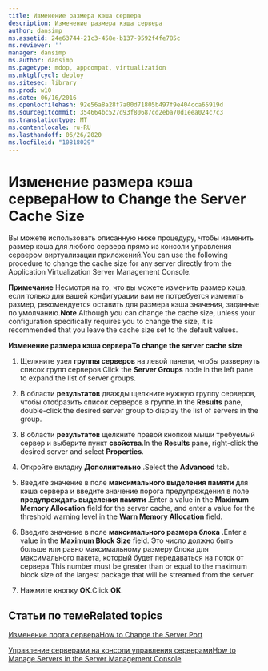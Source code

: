 ```yaml
---
title: Изменение размера кэша сервера
description: Изменение размера кэша сервера
author: dansimp
ms.assetid: 24e63744-21c3-458e-b137-9592f4fe785c
ms.reviewer: ''
manager: dansimp
ms.author: dansimp
ms.pagetype: mdop, appcompat, virtualization
ms.mktglfcycl: deploy
ms.sitesec: library
ms.prod: w10
ms.date: 06/16/2016
ms.openlocfilehash: 92e56a8a28f7a00d71805b497f9e404cca65919d
ms.sourcegitcommit: 354664bc527d93f80687cd2eba70d1eea024c7c3
ms.translationtype: MT
ms.contentlocale: ru-RU
ms.lasthandoff: 06/26/2020
ms.locfileid: "10818029"
---
```

# <span data-ttu-id="2beda-103">Изменение размера кэша сервера</span><span class="sxs-lookup"><span data-stu-id="2beda-103">How to Change the Server Cache Size</span></span>


<span data-ttu-id="2beda-104">Вы можете использовать описанную ниже процедуру, чтобы изменить размер кэша для любого сервера прямо из консоли управления сервером виртуализации приложений.</span><span class="sxs-lookup"><span data-stu-id="2beda-104">You can use the following procedure to change the cache size for any server directly from the Application Virtualization Server Management Console.</span></span>

<span data-ttu-id="2beda-105">**Примечание**  Несмотря на то, что вы можете изменить размер кэша, если только для вашей конфигурации вам не потребуется изменить размер, рекомендуется оставить для размера кэша значения, заданные по умолчанию.</span><span class="sxs-lookup"><span data-stu-id="2beda-105">**Note** Although you can change the cache size, unless your configuration specifically requires you to change the size, it is recommended that you leave the cache size set to the default values.</span></span>

 

**<span data-ttu-id="2beda-106">Изменение размера кэша сервера</span><span class="sxs-lookup"><span data-stu-id="2beda-106">To change the server cache size</span></span>**

1.  <span data-ttu-id="2beda-107">Щелкните узел **группы серверов** на левой панели, чтобы развернуть список групп серверов.</span><span class="sxs-lookup"><span data-stu-id="2beda-107">Click the **Server Groups** node in the left pane to expand the list of server groups.</span></span>

2.  <span data-ttu-id="2beda-108">В области **результатов** дважды щелкните нужную группу серверов, чтобы отобразить список серверов в группе.</span><span class="sxs-lookup"><span data-stu-id="2beda-108">In the **Results** pane, double-click the desired server group to display the list of servers in the group.</span></span>

3.  <span data-ttu-id="2beda-109">В области **результатов** щелкните правой кнопкой мыши требуемый сервер и выберите пункт **свойства**.</span><span class="sxs-lookup"><span data-stu-id="2beda-109">In the **Results** pane, right-click the desired server and select **Properties**.</span></span>

4.  <span data-ttu-id="2beda-110">Откройте вкладку **Дополнительно** .</span><span class="sxs-lookup"><span data-stu-id="2beda-110">Select the **Advanced** tab.</span></span>

5.  <span data-ttu-id="2beda-111">Введите значение в поле **максимального выделения памяти** для кэша сервера и введите значение порога предупреждения в поле **предупреждать выделения памяти** .</span><span class="sxs-lookup"><span data-stu-id="2beda-111">Enter a value in the **Maximum Memory Allocation** field for the server cache, and enter a value for the threshold warning level in the **Warn Memory Allocation** field.</span></span>

6.  <span data-ttu-id="2beda-112">Введите значение в поле **максимального размера блока** .</span><span class="sxs-lookup"><span data-stu-id="2beda-112">Enter a value in the **Maximum Block Size** field.</span></span> <span data-ttu-id="2beda-113">Это число должно быть больше или равно максимальному размеру блока для максимального пакета, который будет передаваться на поток от сервера.</span><span class="sxs-lookup"><span data-stu-id="2beda-113">This number must be greater than or equal to the maximum block size of the largest package that will be streamed from the server.</span></span>

7.  <span data-ttu-id="2beda-114">Нажмите кнопку **ОК**.</span><span class="sxs-lookup"><span data-stu-id="2beda-114">Click **OK**.</span></span>

## <span data-ttu-id="2beda-115">Статьи по теме</span><span class="sxs-lookup"><span data-stu-id="2beda-115">Related topics</span></span>


[<span data-ttu-id="2beda-116">Изменение порта сервера</span><span class="sxs-lookup"><span data-stu-id="2beda-116">How to Change the Server Port</span></span>](how-to-change-the-server-port.md)

[<span data-ttu-id="2beda-117">Управление серверами на консоли управления серверами</span><span class="sxs-lookup"><span data-stu-id="2beda-117">How to Manage Servers in the Server Management Console</span></span>](how-to-manage-servers-in-the-server-management-console.md)

 

 





